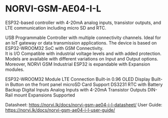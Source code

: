 # NORVI-GSM-AE04-I-L
 ESP32-based controller with 4-20mA analog inputs, transistor outputs, and LTE communication including micro SD and RTC. 

USB Programmable Controller with multiple connectivity channels. 
Ideal for an IoT gateway or data transmission applications. 
The device is based on ESP32-WROOM32 SoC with GSM Connectivity.  
It is I/O Compatible with industrial voltage levels and with added protection. 
Models are available with different variations on Input and Output options. 
Moreover, NORVI GSM Industrial ESP32 is expandable with Expansion modules. 

ESP32-WROOM32 Module
LTE Connection
Built-in 0.96 OLED Display
Built-in Button on the front panel
microSD Card Support
DS3231 RTC with Battery Backup
Digital Inputs
Analog Inputs with 4-20mA
Transistor Outputs
DIN-Rail mount
Expansions Supported

Datasheet:   https://norvi.lk/docs/norvi-gsm-ae04-i-l-datasheet/
User Guide:  https://norvi.lk/docs/norvi-gsm-ae04-i-l-user-guide/
